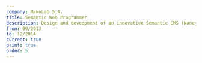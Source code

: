 ```yaml
---
company: MakoLab S.A.
title: Semantic Web Programmer
description: Design and deveopment of an innovative Semantic CMS (NancyFx, AngularJs, REST). Implementation of a custom ORM tool for working with graph RDF data (.NET 4.5, dotNetRDF, Mono Cecil)
from: 09/2013
to: 12/2014
current: true
print: true
order: 5
---
```

